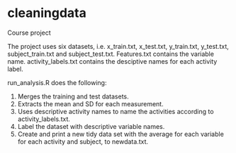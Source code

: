 # cleaningdata
Course project

The project uses six datasets, i.e. x_train.txt, x_test.txt, y_train.txt, y_test.txt, subject_train.txt and subject_test.txt.
Features.txt contains the variable name.
activity_labels.txt  contains the desciptive names for each activity label.

run_analysis.R does the following:
1. Merges the training and test datasets.
2. Extracts the mean and SD for each measurement. 
3. Uses descriptive activity names to name the activities according to activity_labels.txt.
4. Label the dataset with descriptive variable names. 
5. Create and print a new tidy data set with the average for each variable for each activity and subject, to newdata.txt. 

